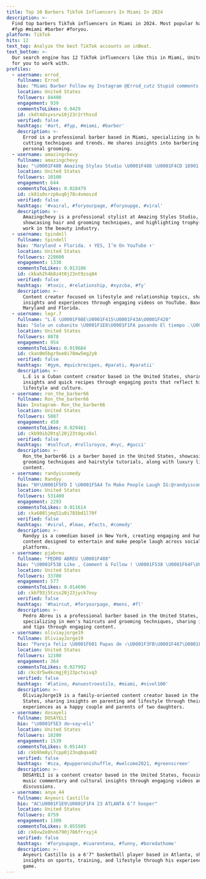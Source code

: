 ```yaml
---
title: Top 10 Barbers TikTok Influencers In Miami In 2024
description: >-
  Find top barbers TikTok influencers in Miami in 2024. Most popular hashtags:
  #fyp #miami #barber #foryou.
platform: TikTok
hits: 12
text_top: Analyze the best TikTok accounts on inBeat.
text_bottom: >-
  Our search engine has 12 TikTok influencers like this in Miami, United States
  for you to work with.
profiles:
  - username: errod_
    fullname: Errod
    bio: "Miami Barber Follow my Instagram @Errod_cutz Stupid comments get you blocked \U0001F5E3"
    location: United States
    followers: 84400
    engagement: 939
    commentsToLikes: 0.0429
    id: ckdt4dsyxsrw10j23r2rthssd
    verified: false
    hashtags: '#art, #fyp, #miami, #barber'
    description: >-
      Errod is a professional barber based in Miami, specializing in hair
      cutting techniques and trends. He shares insights into barbering and
      personal grooming.
  - username: amazingchevy
    fullname: amazingchevy
    bio: "\U0001F488 Amazing Styles Studio \U0001F488 \U0001F4CD 18901 Sw 106 ave Suite 105\U0001F4CD \U0001F3C618x Trophy’s \U0001F3C6"
    location: United States
    followers: 10100
    engagement: 644
    commentsToLikes: 0.028479
    id: ck81s0srzp6vq0j78c4vmoszd
    verified: false
    hashtags: '#vairal, #foryourpage, #foryoupge, #viral'
    description: >-
      Amazingchevy is a professional stylist at Amazing Styles Studio,
      showcasing hair and grooming techniques, and highlighting trophy-winning
      work in the beauty industry.
  - username: tpindell
    fullname: tpindell
    bio: 'Maryland ✈️ Florida. ⬇️ YES, I’m On YouTube ⬇️'
    location: United States
    followers: 228600
    engagement: 1330
    commentsToLikes: 0.013106
    id: ckbah2h4b8z4t0j23nt9zsq84
    verified: false
    hashtags: '#toxic, #relationship, #xyzcba, #fy'
    description: >-
      Content creator focused on lifestyle and relationship topics, sharing
      insights and experiences through engaging videos on YouTube. Based in
      Maryland and Florida.
  - username: legr.7
    fullname: "L.E \U0001F98E\U0001F415\U0001F43A\U0001F420"
    bio: "Solo un cubanito \U0001F1E8\U0001F1FA pasando El tiempo .\U0001F61C"
    location: United States
    followers: 8878
    engagement: 954
    commentsToLikes: 0.019684
    id: ckan0m5bgr9xe0i78mw5mg2y8
    verified: false
    hashtags: '#gym, #quickrecipes, #parati, #paratii'
    description: >-
      L.E is a Cuban content creator based in the United States, sharing fitness
      insights and quick recipes through engaging posts that reflect his
      lifestyle and culture.
  - username: ron_the_barber66
    fullname: Ron_the_barber66
    bio: Instagram- Ron_the_barber66
    location: United States
    followers: 5087
    engagement: 458
    commentsToLikes: 0.029461
    id: ckb99ib20tql20j23tdgcx8xl
    verified: false
    hashtags: '#selfcut, #rollsroyce, #nyc, #gucci'
    description: >-
      Ron_the_barber66 is a barber based in the United States, showcasing
      grooming techniques and hairstyle tutorials, along with luxury lifestyle
      content.
  - username: randyiscomedy
    fullname: Randyy
    bio: "NY\U0001F5FD I \U0001F5A4 To Make People Laugh IG:@randyiscomedy \U0001F47B:randy-boogie"
    location: United States
    followers: 531400
    engagement: 2293
    commentsToLikes: 0.011614
    id: cka608ljmq51u0i785bd1l70f
    verified: false
    hashtags: '#viral, #lmao, #facts, #comedy'
    description: >-
      Randyy is a comedian based in New York, creating engaging and humorous
      content designed to entertain and make people laugh across social media
      platforms.
  - username: pjabreu
    fullname: "PEDRO ABREU \U0001F488"
    bio: "\U0001F538 Like , Comment & Follow ! \U0001F538 \U0001F64F\U0001F3FD Thank You In Advance"
    location: United States
    followers: 33700
    engagement: 577
    commentsToLikes: 0.014696
    id: ckbf93j5tzss20j23jyck7ouy
    verified: false
    hashtags: '#haircut, #foryourpage, #mens, #fl'
    description: >-
      Pedro Abreu is a professional barber based in the United States,
      specializing in men's haircuts and grooming techniques, sharing insights
      and tips through engaging content.
  - username: oliviayjorge19
    fullname: OliviayJorge19
    bio: "Pareja feliz \U0001F601 Papas de ✌\U0001F3FB\U0001F467\U0001F467 Síguenos Instagram"
    location: United States
    followers: 12100
    engagement: 364
    commentsToLikes: 0.027992
    id: ckcdr5w4kcmgj0j23pcteivq3
    verified: false
    hashtags: '#latino, #anuestroestilo, #miami, #nivel100'
    description: >-
      OliviayJorge19 is a family-oriented content creator based in the United
      States, sharing insights on parenting and lifestyle through their
      experiences as a happy couple and parents of two daughters.
  - username: dosayeli
    fullname: DOSAYELI
    bio: "\U0001F5E3 do~say~eli"
    location: United States
    followers: 18200
    engagement: 1539
    commentsToLikes: 0.051443
    id: ckb9hm8yi7cpp0j23nqbqsa02
    verified: false
    hashtags: '#sza, #pupperonishuffle, #welcome2021, #greenscreen'
    description: >-
      DOSAYELI is a content creator based in the United States, focusing on
      music commentary and cultural insights through engaging videos and
      discussions.
  - username: anye_44
    fullname: Anyeuri Castillo
    bio: "AC\U0001F1E9\U0001F1F4 23 ATLANTA 6’7 hooper"
    location: United States
    followers: 8759
    engagement: 1309
    commentsToLikes: 0.055505
    id: ck8vw2e8hn6790j786frrxyj4
    verified: false
    hashtags: '#foryoupage, #cuarentena, #funny, #boredathome'
    description: >-
      Anyeuri Castillo is a 6'7" basketball player based in Atlanta, sharing
      insights on sports, training, and lifestyle through his experiences in the
      game.
---
```


